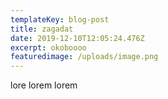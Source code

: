 ```yaml
---
templateKey: blog-post
title: zagadat
date: 2019-12-10T12:05:24.476Z
excerpt: okoboooo
featuredimage: /uploads/image.png
---
```

lore lorem lorem
